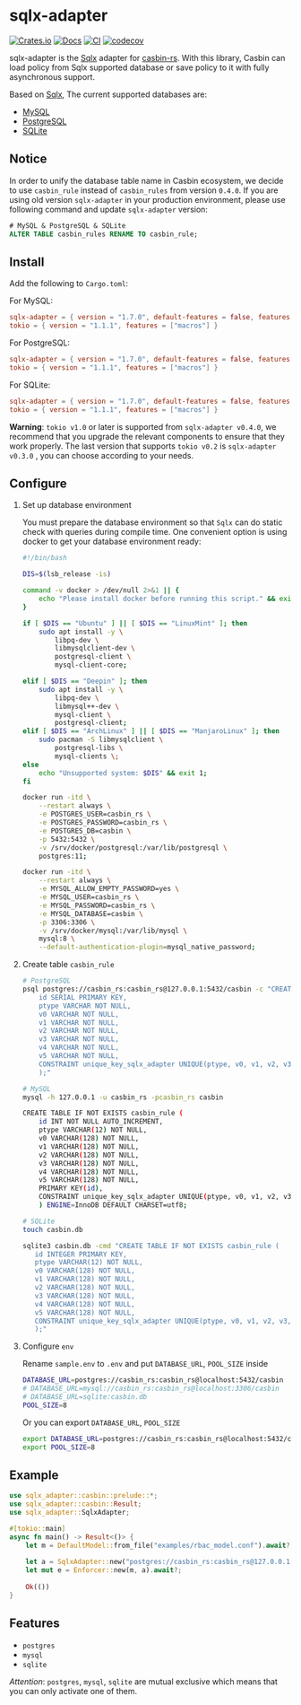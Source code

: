 # sqlx-adapter

[![Crates.io](https://img.shields.io/crates/v/sqlx-adapter.svg)](https://crates.io/crates/sqlx-adapter)
[![Docs](https://docs.rs/sqlx-adapter/badge.svg)](https://docs.rs/sqlx-adapter)
[![CI](https://github.com/casbin-rs/sqlx-adapter/actions/workflows/ci.yml/badge.svg)](https://github.com/casbin-rs/sqlx-adapter/actions/workflows/ci.yml)
[![codecov](https://codecov.io/gh/casbin-rs/sqlx-adapter/branch/master/graph/badge.svg)](https://codecov.io/gh/casbin-rs/sqlx-adapter)

sqlx-adapter is the [Sqlx](https://github.com/launchbadge/sqlx) adapter for [casbin-rs](https://github.com/casbin/casbin-rs). With this library, Casbin can load policy from Sqlx supported database or save policy to it with fully asynchronous support.

Based on [Sqlx](https://github.com/launchbadge/sqlx), The current supported databases are:

- [MySQL](https://www.mysql.com/)
- [PostgreSQL](https://github.com/lib/pq)
- [SQLite](https://www.sqlite.org)

## Notice

In order to unify the database table name in Casbin ecosystem, we decide to use `casbin_rule` instead of `casbin_rules` from version `0.4.0`. If you are using old version `sqlx-adapter` in your production environment, please use following command and update `sqlx-adapter` version:

````SQL
# MySQL & PostgreSQL & SQLite
ALTER TABLE casbin_rules RENAME TO casbin_rule;
````

## Install

Add the following to `Cargo.toml`:

For MySQL:

```toml
sqlx-adapter = { version = "1.7.0", default-features = false, features = ["mysql", "runtime-tokio-native-tls"]}
tokio = { version = "1.1.1", features = ["macros"] }
```

For PostgreSQL:

```toml
sqlx-adapter = { version = "1.7.0", default-features = false, features = ["postgres", "runtime-tokio-native-tls"]}
tokio = { version = "1.1.1", features = ["macros"] }
```

For SQLite:

```toml
sqlx-adapter = { version = "1.7.0", default-features = false, features = ["sqlite", "runtime-tokio-native-tls"]}
tokio = { version = "1.1.1", features = ["macros"] }
```

**Warning**: `tokio v1.0` or later is supported from `sqlx-adapter v0.4.0`, we recommend that you upgrade the relevant components to ensure that they work properly. The last version that supports `tokio v0.2` is `sqlx-adapter v0.3.0` , you can choose according to your needs.

## Configure

1. Set up database environment
   
    You must prepare the database environment so that `Sqlx` can do static check with queries during compile time. One convenient option is using docker to get your database environment ready:
    
    ```bash
    #!/bin/bash

    DIS=$(lsb_release -is)

    command -v docker > /dev/null 2>&1 || {
        echo "Please install docker before running this script." && exit 1;
    }

    if [ $DIS == "Ubuntu" ] || [ $DIS == "LinuxMint" ]; then
        sudo apt install -y \
            libpq-dev \
            libmysqlclient-dev \
            postgresql-client \
            mysql-client-core;

    elif [ $DIS == "Deepin" ]; then
        sudo apt install -y \
            libpq-dev \
            libmysql++-dev \
            mysql-client \
            postgresql-client;
    elif [ $DIS == "ArchLinux" ] || [ $DIS == "ManjaroLinux" ]; then
        sudo pacman -S libmysqlclient \
            postgresql-libs \
            mysql-clients \;
    else
        echo "Unsupported system: $DIS" && exit 1;
    fi

    docker run -itd \
        --restart always \
        -e POSTGRES_USER=casbin_rs \
        -e POSTGRES_PASSWORD=casbin_rs \
        -e POSTGRES_DB=casbin \
        -p 5432:5432 \
        -v /srv/docker/postgresql:/var/lib/postgresql \
        postgres:11;

    docker run -itd \
        --restart always \
        -e MYSQL_ALLOW_EMPTY_PASSWORD=yes \
        -e MYSQL_USER=casbin_rs \
        -e MYSQL_PASSWORD=casbin_rs \
        -e MYSQL_DATABASE=casbin \
        -p 3306:3306 \
        -v /srv/docker/mysql:/var/lib/mysql \
        mysql:8 \
        --default-authentication-plugin=mysql_native_password;

    ```

2. Create table `casbin_rule`

    ```bash
    # PostgreSQL
    psql postgres://casbin_rs:casbin_rs@127.0.0.1:5432/casbin -c "CREATE TABLE IF NOT EXISTS casbin_rule (
        id SERIAL PRIMARY KEY,
        ptype VARCHAR NOT NULL,
        v0 VARCHAR NOT NULL,
        v1 VARCHAR NOT NULL,
        v2 VARCHAR NOT NULL,
        v3 VARCHAR NOT NULL,
        v4 VARCHAR NOT NULL,
        v5 VARCHAR NOT NULL,
        CONSTRAINT unique_key_sqlx_adapter UNIQUE(ptype, v0, v1, v2, v3, v4, v5)
        );"

    # MySQL
    mysql -h 127.0.0.1 -u casbin_rs -pcasbin_rs casbin 

    CREATE TABLE IF NOT EXISTS casbin_rule (
        id INT NOT NULL AUTO_INCREMENT,
        ptype VARCHAR(12) NOT NULL,
        v0 VARCHAR(128) NOT NULL,
        v1 VARCHAR(128) NOT NULL,
        v2 VARCHAR(128) NOT NULL,
        v3 VARCHAR(128) NOT NULL,
        v4 VARCHAR(128) NOT NULL,
        v5 VARCHAR(128) NOT NULL,
        PRIMARY KEY(id),
        CONSTRAINT unique_key_sqlx_adapter UNIQUE(ptype, v0, v1, v2, v3, v4, v5)
        ) ENGINE=InnoDB DEFAULT CHARSET=utf8;
   
   # SQLite
   touch casbin.db
   
   sqlite3 casbin.db -cmd "CREATE TABLE IF NOT EXISTS casbin_rule (
       id INTEGER PRIMARY KEY,
       ptype VARCHAR(12) NOT NULL,
       v0 VARCHAR(128) NOT NULL,
       v1 VARCHAR(128) NOT NULL,
       v2 VARCHAR(128) NOT NULL,
       v3 VARCHAR(128) NOT NULL,
       v4 VARCHAR(128) NOT NULL,
       v5 VARCHAR(128) NOT NULL,
       CONSTRAINT unique_key_sqlx_adapter UNIQUE(ptype, v0, v1, v2, v3, v4, v5)
       );"
    ```

3. Configure `env`

    Rename `sample.env` to `.env` and put `DATABASE_URL`, `POOL_SIZE`   inside

    ```bash
    DATABASE_URL=postgres://casbin_rs:casbin_rs@localhost:5432/casbin
    # DATABASE_URL=mysql://casbin_rs:casbin_rs@localhost:3306/casbin
    # DATABASE_URL=sqlite:casbin.db
    POOL_SIZE=8
    ```

    Or you can export `DATABASE_URL`, `POOL_SIZE`

    ```bash
    export DATABASE_URL=postgres://casbin_rs:casbin_rs@localhost:5432/casbin
    export POOL_SIZE=8
    ```


## Example

```rust
use sqlx_adapter::casbin::prelude::*;
use sqlx_adapter::casbin::Result;
use sqlx_adapter::SqlxAdapter;

#[tokio::main]
async fn main() -> Result<()> {
    let m = DefaultModel::from_file("examples/rbac_model.conf").await?;
    
    let a = SqlxAdapter::new("postgres://casbin_rs:casbin_rs@127.0.0.1:5432/casbin", 8).await?;
    let mut e = Enforcer::new(m, a).await?;
    
    Ok(())
}

```

## Features

- `postgres`
- `mysql`
- `sqlite`

*Attention*: `postgres`, `mysql`, `sqlite` are mutual exclusive which means that you can only activate one of them.
